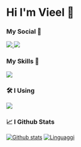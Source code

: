 # Hi I'm Vieel 👋

<h3>My Social 👤</h3>
  <a href="https://discord.glacemc.it">
    <img src="https://skillicons.dev/icons?i=discord"/>
  </a>
  <a href="https://www.instagram.com/sonoviel">
    <img src="https://skillicons.dev/icons?i=instagram"/>
  </a>

<h3>My Skills 📜</h3>
  <a href="#">
    <img src="https://skillicons.dev/icons?i=java,js,html,css,nodejs,mysql"/>
  </a>

<h3>🛠 I Using</h3>
  <a href="#">
    <img src="https://skillicons.dev/icons?i=idea,vscode,ps,ai,wordpress"/>
  </a>

<h3>📈 I Github Stats</h3>

<a href="#" align="center">![Github stats](https://github-readme-stats.vercel.app/api?username=Vielll&theme=blueberry&count_private=true&hide_border=true&line_height=20)</a>
<a href="#">![Linguaggi](https://github-readme-stats.vercel.app/api/top-langs/?username=Vielll&layout=compact&theme=blueberry&count_private=true&hide_border=true)</a>
